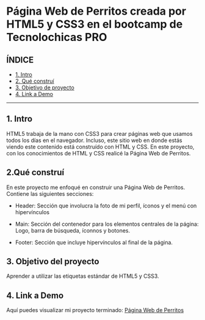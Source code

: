 # Página Web de Perritos creada por HTML5 y CSS3 en el bootcamp de Tecnolochicas PRO


## **ÍNDICE**

* [1. Intro](https://github.com/lbrgbrl/paginadeperritos/edit/main/README.md#1-intro)
* [2. Qué construí](https://github.com/lbrgbrl/paginadeperritos/edit/main/README.md#2qu%C3%A9-constru%C3%AD)
* [3. Objetivo de proyecto](https://github.com/lbrgbrl/paginadeperritos/edit/main/README.md#3-objetivo-del-proyecto)
* [4. Link a Demo](https://github.com/lbrgbrl/paginadeperritos/edit/main/README.md#4-link-a-demo)

****

## 1. Intro
HTML5 trabaja de la mano con CSS3 para crear páginas web que usamos todos los días en el navegador. Incluso, este sitio web en donde estás viendo este contenido está construído con HTML y CSS. En este proyecto, con los conocimientos de HTML y CSS realicé la Página Web de Perritos.

## 2.Qué construí
En este proyecto me enfoqué en construir una Página Web de Perritos.
Contiene las siguientes secciones:

* Header: Sección que involucra la foto de mi perfil, íconos y el menú con hipervínculos

* Main: Sección del contenedor para los elementos centrales de la página: Logo, barra de búsqueda, íconnos y botones.

* Footer: Sección que incluye hipervínculos al final de la página.

## 3. Objetivo del proyecto
Aprender a utilizar las etiquetas estándar de HTML5 y CSS3.

## 4. Link a Demo
Aquí puedes visualizar mi proyecto terminado: [Página Web de Perritos](#)
